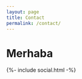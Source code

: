 ```yaml
---
layout: page
title: Contact
permalink: /contact/
---
```


# Merhaba

<div class="social-links">
      {%- include social.html -%}
    </div>